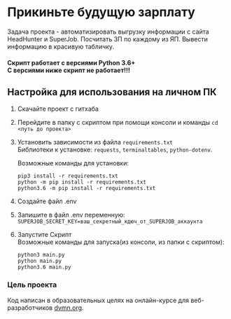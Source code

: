 # Прикиньте будущую зарплату

Задача проекта - автоматизировать выгрузку информации с сайта HeadHunter и SuperJob. Посчитать ЗП по каждому из ЯП. Вывести информацию в красивую табличку.

#### Скрипт работает с версиями Python 3.6+ <br>С версиями ниже скрипт не работает!!!

## Настройка для использования на личном ПК
1. Скачайте проект с гитхаба
2. Перейдите в папку с скриптом при помощи консоли и команды ```cd <путь до проекта>```<br>
3. Установить зависимости из файла `requirements.txt`<br>
   Библиотеки к установке: `requests`, `terminaltables`, `python-dotenv`.<br>
   
   Возможные команды для установки:<br>
   ```
   pip3 install -r requirements.txt
   python -m pip install -r requirements.txt
   python3.6 -m pip install -r requirements.txt
   ```
4. Создайте файл .env
5. Запишите в файл .env переменную:
    `SUPERJOB_SECRET_KEY=ваш_секретный_кдюч_от_SUPERJOB_аккаунта`<br>
6. Запустите Скрипт<br>
   Возможные команды для запуска(из консоли, из папки с скриптом):<br>
   ```
   python3 main.py
   python main.py
   python3.6 main.py
   ```


### Цель проекта

Код написан в образовательных целях на онлайн-курсе для веб-разработчиков [dvmn.org](https://dvmn.org/).